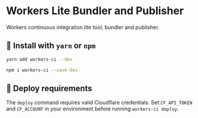 # Workers Lite Bundler and Publisher

Workers continuous integration lite tool, bundler and publisher.

## 🔨 Install with `yarn` or `npm`

```bash
yarn add workers-ci --dev
```

```bash
npm i workers-ci --save-dev
```
## 🚀 Deploy requirements

The `deploy` command requires valid Cloudflare credentials. Set `CF_API_TOKEN` and `CF_ACCOUNT` in your environment before running `workers-ci deploy`.

